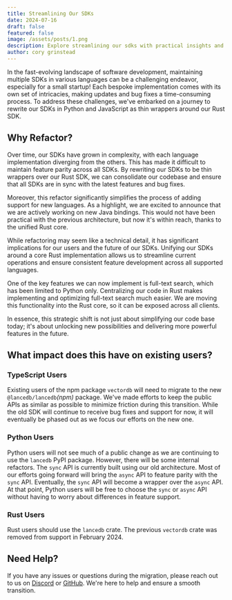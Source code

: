 ```yaml
---
title: Streamlining Our SDKs
date: 2024-07-16
draft: false
featured: false
image: /assets/posts/1.png
description: Explore streamlining our sdks with practical insights and expert guidance from the LanceDB team.
author: cory grinstead
---
```

In the fast-evolving landscape of software development, maintaining multiple SDKs in various languages can be a challenging endeavor, especially for a small startup! Each bespoke implementation comes with its own set of intricacies, making updates and bug fixes a time-consuming process. To address these challenges, we've embarked on a journey to rewrite our SDKs in Python and JavaScript as thin wrappers around our Rust SDK.

## Why Refactor?

Over time, our SDKs have grown in complexity, with each language implementation diverging from the others. This has made it difficult to maintain feature parity across all SDKs. By rewriting our SDKs to be thin wrappers over our Rust SDK, we can consolidate our codebase and ensure that all SDKs are in sync with the latest features and bug fixes.

Moreover, this refactor significantly simplifies the process of adding support for new languages. As a highlight, we are excited to announce that we are actively working on new Java bindings. This would not have been practical with the previous architecture, but now it's within reach, thanks to the unified Rust core.

While refactoring may seem like a technical detail, it has significant implications for our users and the future of our SDKs. Unifying our SDKs around a core Rust implementation allows us to streamline current operations and ensure consistent feature development across all supported languages.

One of the key features we can now implement is full-text search, which has been limited to Python only. Centralizing our code in Rust makes implementing and optimizing full-text search much easier. We are moving this functionality into the Rust core, so it can be exposed across all clients.

In essence, this strategic shift is not just about simplifying our code base today; it's about unlocking new possibilities and delivering more powerful features in the future.

## What impact does this have on existing users?

### TypeScript Users

Existing users of the npm package `vectordb` will need to migrate to the new `@lancedb/lancedb`*(npm)* package. We've made efforts to keep the public APIs as similar as possible to minimize friction during this transition. While the old SDK will continue to receive bug fixes and support for now, it will eventually be phased out as we focus our efforts on the new one.

### Python Users

Python users will not see much of a public change as we are continuing to use the `lancedb` PyPI package. However, there will be some internal refactors. The `sync` API is currently built using our old architecture. Most of our efforts going forward will bring the `async` API to feature parity with the `sync` API. Eventually, the `sync` API will become a wrapper over the `async` API. At that point, Python users will be free to choose the `sync` or `async` API without having to worry about differences in feature support.

### Rust Users

Rust users should use the `lancedb` crate. The previous `vectordb` crate was removed from support in February 2024.

## Need Help?

If you have any issues or questions during the migration, please reach out to us on [Discord](https://discord.com/invite/zMM32dvNtd) or [GitHub](https://github.com/lancedb). We're here to help and ensure a smooth transition.
